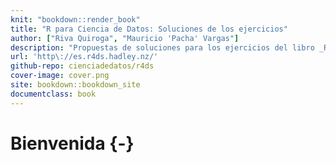 ```yaml
--- 
knit: "bookdown::render_book"
title: "R para Ciencia de Datos: Soluciones de los ejercicios"
author: ["Riva Quiroga", "Mauricio 'Pacha' Vargas"]
description: "Propuestas de soluciones para los ejercicios del libro _R para Ciencia de Datos_"
url: 'http\://es.r4ds.hadley.nz/'
github-repo: cienciadedatos/r4ds
cover-image: cover.png
site: bookdown::bookdown_site
documentclass: book
---
```


# Bienvenida {-}

